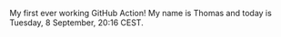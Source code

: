 My first ever working GitHub Action!
My name is Thomas and today is Tuesday, 8 September, 20:16 CEST. 
